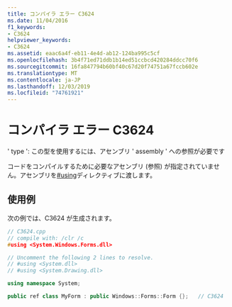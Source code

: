 ```yaml
---
title: コンパイラ エラー C3624
ms.date: 11/04/2016
f1_keywords:
- C3624
helpviewer_keywords:
- C3624
ms.assetid: eaac6a4f-eb11-4e4d-ab12-124ba995c5cf
ms.openlocfilehash: 3b4f71ed71ddb1b14ed51ccbcd420284ddcc70f6
ms.sourcegitcommit: 16fa847794b60bf40c67d20f74751a67fccb602e
ms.translationtype: MT
ms.contentlocale: ja-JP
ms.lasthandoff: 12/03/2019
ms.locfileid: "74761921"
---
```

# <a name="compiler-error-c3624"></a>コンパイラ エラー C3624

' type ': この型を使用するには、アセンブリ ' assembly ' への参照が必要です

コードをコンパイルするために必要なアセンブリ (参照) が指定されていません。アセンブリを[#using](../../preprocessor/hash-using-directive-cpp.md)ディレクティブに渡します。

## <a name="example"></a>使用例

次の例では、C3624 が生成されます。

```cpp
// C3624.cpp
// compile with: /clr /c
#using <System.Windows.Forms.dll>

// Uncomment the following 2 lines to resolve.
// #using <System.dll>
// #using <System.Drawing.dll>

using namespace System;

public ref class MyForm : public Windows::Forms::Form {};   // C3624
```
